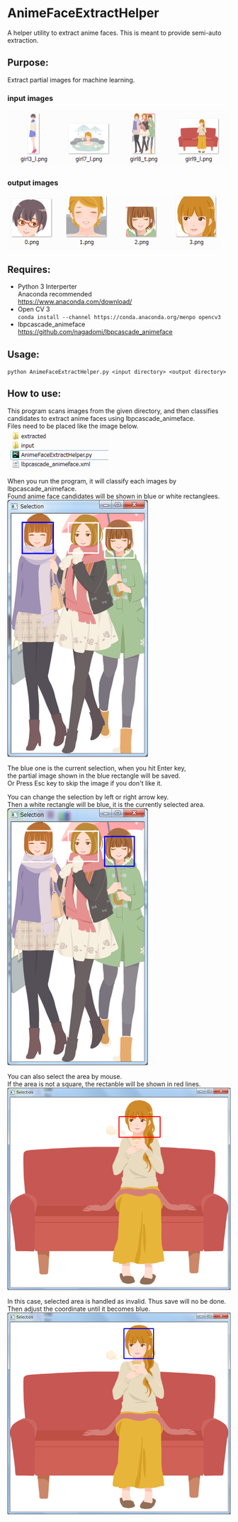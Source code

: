 # AnimeFaceExtractHelper
A helper utility to extract anime faces.
This is meant to provide semi-auto extraction.

## Purpose:  
Extract partial images for machine learning.

### input images
![Input](SampleImage/InputImages.png)

### output images
![Output](SampleImage/ExtractedImages.png)

## Requires:  
- Python 3 Interperter  
  Anaconda recommended  
  https://www.anaconda.com/download/  
- Open CV 3  
  `conda install --channel https://conda.anaconda.org/menpo opencv3`  
- lbpcascade_animeface  
https://github.com/nagadomi/lbpcascade_animeface  

## Usage:  
`python AnimeFaceExtractHelper.py <input directory> <output directory>`
  
## How to use:  
This program scans images from the given directory, and then classifies
candidates to extract anime faces using lbpcascade_animeface.   
Files need to be placed like the image below.  
![Location](SampleImage/FileLocation.png)
  
When you run the program, it will classify each images by lbpcascade_animeface.  
Found anime face candidates will be shown in blue or white rectanglees.  
![Candidates](SampleImage/SelectionWindow_0.png)
  
The blue one is the current selection, when you hit Enter key,  
the partial image shown in the blue rectangle will be saved.  
Or Press Esc key to skip the image if you don't like it.  
  
You can change the selection by left or right arrow key.  
Then a white rectangle will be blue, it is the currently selected area.  
![AnotherCandidate](SampleImage/SelectionWindow_1.png)
  
You can also select the area by mouse.  
If the area is not a square, the rectanble will be shown in red lines.  
![NonSquareArea](SampleImage/SelectionWindow_3.png)
  
In this case, selected area is handled as invalid. Thus save will no be done.  
Then adjust the coordinate until it becomes blue.
![NonSquareArea](SampleImage/SelectionWindow_4.png)
